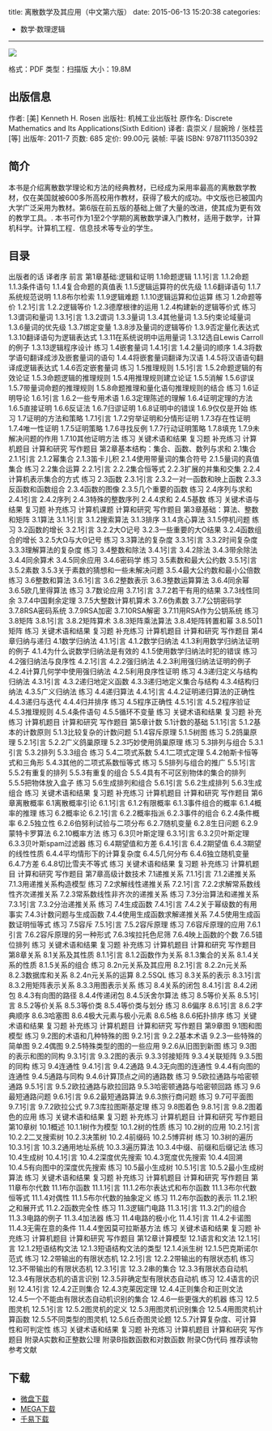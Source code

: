 title: 离散数学及其应用（中文第六版）
date: 2015-06-13 15:20:38
categories:
  - 数学·数理逻辑
---

![](http://img3.douban.com/lpic/s6565260.jpg)

格式：PDF
类型：扫描版
大小：19.8M

<!--more-->

## 出版信息 ##

作者: [美] Kenneth H. Rosen 
出版社: 机械工业出版社
原作名: Discrete Mathematics and Its Applications(Sixth Edition)
译者: 袁崇义 / 屈婉玲 / 张桂芸 [等] 
出版年: 2011-7
页数: 685
定价: 99.00元
装帧: 平装
ISBN: 9787111350392

## 简介 ##

本书是介绍离散数学理论和方法的经典教材，已经成为采用率最高的离散数学教材，仅在美国就被600多所高校用作教材，获得了极大的成功。中文版也已被国内大学广泛采用为教材。第6版在前五版的基础上做了大量的改进，使其成为更有效的教学工具。.
本书可作为1至2个学期的离散数学课入门教材，适用于数学，计算机科学。计算机工程．信息技术等专业的学生。

## 目录 ##

出版者的话
译者序
前言
第1章基础:逻辑和证明
1.1命题逻辑
1.1.1引言
1.1.2命题
1.1.3条件语句
1.1.4复合命题的真值表
1.1.5逻辑运算符的优先级
1.1.6翻译语句
1.1.7系统规范说明
1.1.8布尔检索
1.1.9逻辑难题
1.1.10逻辑运算和位运算
练习
1.2命题等价
1.2.1引言
1.2.2逻辑等价
1.2.3德摩根律的运用
1.2.4构建新的逻辑等价式
练习
1.3谓词和量词
1.3.1引言
1.3.2谓词
1.3.3量词
1.3.4其他量词
1.3.5约束论域量词
1.3.6量词的优先级
1.3.7绑定变量
1.3.8涉及量词的逻辑等价
1.3.9否定量化表达式
1.3.10翻译语句为逻辑表达式
1.3.11在系统说明中运用量词
1.3.12选自Lewis Carroll的例子
1.3.13逻辑程序设计
练习
1.4嵌套量词
1.4.1引言
1.4.2量词的顺序
1.4.3将数学语句翻译成涉及嵌套量词的语句
1.4.4将嵌套量词翻译为汉语
1.4.5将汉语语句翻译成逻辑表达式
1.4.6否定嵌套量词
练习
1.5推理规则
1.5.1引言
1.5.2命题逻辑的有效论证
1.5.3命题逻辑的推理规则
1.5.4用推理规则建立论证
1.5.5消解
1.5.6谬误
1.5.7带量词命题的推理规则
1.5.8命题推理和量化语句推理规则的结合
练习
1.6证明导论
1.6.1引言
1.6.2一些专用术语
1.6.3定理陈述的理解
1.6.4证明定理的方法
1.6.5直接证明
1.6.6反证法
1.6.7归谬证明
1.6.8证明中的错误
1.6.9仅仅是开始
练习
1.7证明的方法和策略
1.7.1引言
1.7.2穷举证明和分情形证明
1.7.3存在性证明
1.7.4唯一性证明
1.7.5证明策略
1.7.6寻找反例
1.7.7行动证明策略
1.7.8填充
1.7.9未解决问题的作用
1.7.10其他证明方法
练习
关键术语和结果
复习题
补充练习
计算机题目
计算和研究
写作题目
第2章基本结构：集合、函数、数列与求和
2.1集合
2.1.1引言
2.1.2幂集合
2.1.3笛卡儿积
2.1.4使用带量词的集合符号
2.1.5量词的真值集合
练习
2.2集合运算
2.2.1引言
2.2.2集合恒等式
2.2.3扩展的并集和交集
2.2.4计算机表示集合的方式
练习
2.3函数
2.3.1引言
2.3.2一对一函数和映上函数
2.3.3反函数和函数组合
2.3.4函数的图像
2.3.5几个重要的函数
练习
2.4序列与求和
2.4.1引言
2.4.2序列
2.4.3特殊的整数序列
2.4.4求和
2.4.5基数
练习
关键术语与结果
复习题
补充练习
计算机课题
计算和研究
写作题目
第3章基础：算法、整数和矩阵
3.1算法
3.1.1引言
3.1.2搜索算法
3.1.3排序
3.1.4贪心算法
3.1.5停机问题
练习
3.2函数的增长
3.2.1引言
3.2.2大O记号
3.2.3一些重要的大O结果
3.2.4函数组合的增长
3.2.5大Ω与大Θ记号
练习
3.3算法的复杂度
3.3.1引言
3.3.2时间复杂度
3.3.3理解算法的复杂度
练习
3.4整数和除法
3.4.1引言
3.4.2除法
3.4.3带余除法
3.4.4同余算术
3.4.5同余应用
3.4.6密码学
练习
3.5素数和最大公约数
3.5.1引言
3.5.2素数
3.5.3关于素数的猜想和一些未解决问题
3.5.4最大公约数和最小公倍数
练习
3.6整数和算法
3.6.1引言
3.6.2整数表示
3.6.3整数运算算法
3.6.4同余幂
3.6.5欧几里得算法
练习
3.7数论应用
3.7.1引言
3.7.2若干有用的结果
3.7.3线性同余
3.7.4中国剩余定理
3.7.5大整数计算机算术
3.7.6伪素数
3.7.7公钥密码学
3.7.8RSA密码系统
3.7.9RSA加密
3.7.10RSA解密
3.7.11用RSA作为公钥系统
练习
3.8矩阵
3.8.1引言
3.8.2矩阵算术
3.8.3矩阵乘法算法
3.8.4矩阵转置和幂
3.8.501矩阵
练习
关键术语和结果
复习题
补充练习
计算机题目
计算和研究
写作题目
第4章归纳与递归
4.1数学归纳法
4.1.1引言
4.1.2数学归纳法
4.1.3利用数学归纳法证明的例子
4.1.4为什么说数学归纳法是有效的
4.1.5使用数学归纳法时犯的错误
练习
4.2强归纳法与良序性
4.2.1引言
4.2.2强归纳法
4.2.3利用强归纳法证明的例子
4.2.4计算几何学中使用强归纳法
4.2.5利用良序性证明
练习
4.3递归定义与结构归纳法
4.3.1引言
4.3.2递归地定义函数
4.3.3递归地定义集合与结构
4.3.4结构归纳法
4.3.5广义归纳法
练习
4.4递归算法
4.4.1引言
4.4.2证明递归算法的正确性
4.4.3递归与迭代
4.4.4归并排序
练习
4.5程序正确性
4.5.1引言
4.5.2程序验证
4.5.3推理规则
4.5.4条件语句
4.5.5循环不变量
练习
关键术语和结果
复习题
补充练习
计算机题目
计算和研究
写作题目
第5章计数
5.1计数的基础
5.1.1引言
5.1.2基本的计数原则
5.1.3比较复杂的计数问题
5.1.4容斥原理
5.1.5树图
练习
5.2鸽巢原理
5.2.1引言
5.2.2广义鸽巢原理
5.2.3巧妙使用鸽巢原理
练习
5.3排列与组合
5.3.1引言
5.3.2排列
5.3.3组合
练习
5.4二项式系数
5.4.1二项式定理
5.4.2帕斯卡恒等式和三角形
5.4.3其他的二项式系数恒等式
练习
5.5排列与组合的推广
5.5.1引言
5.5.2有重复的排列
5.5.3有重复的组合
5.5.4具有不可区别物体的集合的排列
5.5.5把物体放入盒子
练习
5.6生成排列和组合
5.6.1引言
5.6.2生成排列
5.6.3生成组合
练习
关键术语和结果
复习题
补充练习
计算机题目
计算和研究
写作题目
第6章离散概率
6.1离散概率引论
6.1.1引言
6.1.2有限概率
6.1.3事件组合的概率
6.1.4概率的推理
练习
6.2概率论
6.2.1引言
6.2.2概率指派
6.2.3事件的组合
6.2.4条件概率
6.2.5独立性
6.2.6伯努利试验与二项分布
6.2.7随机变量
6.2.8生日问题
6.2.9蒙特卡罗算法
6.2.10概率方法
练习
6.3贝叶斯定理
6.3.1引言
6.3.2贝叶斯定理
6.3.3贝叶斯spam过滤器
练习
6.4期望值和方差
6.4.1引言
6.4.2期望值
6.4.3期望的线性性质
6.4.4平均情形下的计算复杂度
6.4.5几何分布
6.4.6独立随机变量
6.4.7方差
6.4.8切比雪夫不等式
练习
关键术语和结果
复习题
补充练习
计算机题目
计算和研究
写作题目
第7章高级计数技术
7.1递推关系
7.1.1引言
7.1.2递推关系
7.1.3用递推关系构造模型
练习
7.2求解线性递推关系
7.2.1引言
7.2.2求解常系数线性齐次递推关系
7.2.3常系数线性非齐次的递推关系
练习
7.3分治算法和递推关系
7.3.1引言
7.3.2分治递推关系
练习
7.4生成函数
7.4.1引言
7.4.2关于幂级数的有用事实
7.4.3计数问题与生成函数
7.4.4使用生成函数求解递推关系
7.4.5使用生成函数证明恒等式
练习
7.5容斥
7.5.1引言
7.5.2容斥原理
练习
7.6容斥原理的应用
7.6.1引言
7.6.2容斥原理的另一种形式
7.6.3埃拉托色尼筛
7.6.4映上函数的个数
7.6.5错位排列
练习
关键术语和结果
复习题
补充练习
计算机题目
计算和研究
写作题目
第8章关系
8.1关系及其性质
8.1.1引言
8.1.2函数作为关系
8.1.3集合的关系
8.1.4关系的性质
8.1.5关系的组合
练习
8.2n元关系及其应用
8.2.1引言
8.2.2n元关系
8.2.3数据库和关系
8.2.4n元关系的运算
8.2.5SQL
练习
8.3关系的表示
8.3.1引言
8.3.2用矩阵表示关系
8.3.3用图表示关系
练习
8.4关系的闭包
8.4.1引言
8.4.2闭包
8.4.3有向图的路径
8.4.4传递闭包
8.4.5沃舍尔算法
练习
8.5等价关系
8.5.1引言
8.5.2等价关系
8.5.3等价类
8.5.4等价类与划分
练习
8.6偏序
8.6.1引言
8.6.2字典顺序
8.6.3哈塞图
8.6.4极大元素与极小元素
8.6.5格
8.6.6拓扑排序
练习
关键术语和结果
复习题
补充练习
计算机题目
计算和研究
写作题目
第9章图
9.1图和图模型
练习
9.2图的术语和几种特殊的图
9.2.1引言
9.2.2基本术语
9.2.3一些特殊的简单图
9.2.4偶图
9.2.5特殊类型的图的一些应用
9.2.6从旧图到新图
练习
9.3图的表示和图的同构
9.3.1引言
9.3.2图的表示
9.3.3邻接矩阵
9.3.4关联矩阵
9.3.5图的同构
练习
9.4连通性
9.4.1引言
9.4.2通路
9.4.3无向图的连通性
9.4.4有向图的连通性
9.4.5通路与同构
9.4.6计算顶点之间的通路数
练习
9.5欧拉通路与哈密顿通路
9.5.1引言
9.5.2欧拉通路与欧拉回路
9.5.3哈密顿通路与哈密顿回路
练习
9.6最短通路问题
9.6.1引言
9.6.2最短通路算法
9.6.3旅行商问题
练习
9.7可平面图
9.7.1引言
9.7.2欧拉公式
9.7.3库拉图斯基定理
练习
9.8图着色
9.8.1引言
9.8.2图着色的应用
练习
关键术语和结果
复习题
补充练习
计算机题目
计算和研究
写作题目
第10章树
10.1概述
10.1.1树作为模型
10.1.2树的性质
练习
10.2树的应用
10.2.1引言
10.2.2二叉搜索树
10.2.3决策树
10.2.4前缀码
10.2.5博弈树
练习
10.3树的遍历
10.3.1引言
10.3.2通用地址系统
10.3.3遍历算法
10.3.4中缀、前缀和后缀记法
练习
10.4生成树
10.4.1引言
10.4.2深度优先搜索
10.4.3宽度优先搜索
10.4.4回溯
10.4.5有向图中的深度优先搜索
练习
10.5最小生成树
10.5.1引言
10.5.2最小生成树算法
练习
关键术语和结果
复习题
补充练习
计算机题目
计算和研究
写作题目
第11章布尔代数
11.1布尔函数
11.1.1引言
11.1.2布尔表达式和布尔函数
11.1.3布尔代数恒等式
11.1.4对偶性
11.1.5布尔代数的抽象定义
练习
11.2布尔函数的表示
11.2.1积之和展开式
11.2.2函数完全性
练习
11.3逻辑门电路
11.3.1引言
11.3.2门的组合
11.3.3电路的例子
11.3.4加法器
练习
11.4电路的极小化
11.4.1引言
11.4.2卡诺图
11.4.3无需在意的条件
11.4.4奎因莫可拉斯基方法
练习
关键术语和结果
复习题
补充练习
计算机题目
计算和研究
写作题目
第12章计算模型
12.1语言和文法
12.1.1引言
12.1.2短语结构文法
12.1.3短语结构文法的类型
12.1.4派生树
12.1.5巴克斯诺尔范式
练习
12.2带输出的有限状态机
12.2.1引言
12.2.2带输出的有限状态机
练习
12.3不带输出的有限状态机
12.3.1引言
12.3.2串的集合
12.3.3有限状态自动机
12.3.4有限状态机的语言识别
12.3.5非确定型有限状态自动机
练习
12.4语言的识别
12.4.1引言
12.4.2正则集合
12.4.3克莱因定理
12.4.4正则集合和正则文法
12.4.5一个不能由有限状态自动机识别的集合
12.4.6一些更强大的机器
练习
12.5图灵机
12.5.1引言
12.5.2图灵机的定义
12.5.3用图灵机识别集合
12.5.4用图灵机计算函数
12.5.5不同类型的图灵机
12.5.6丘奇图灵论题
12.5.7计算复杂度、可计算性和可判定性
练习
关键术语和结果
复习题
补充练习
计算机题目
计算和研究
写作题目
附录A实数和正整数公理
附录B指数函数和对数函数
附录C伪代码
推荐读物
参考文献

## 下载 ##

+ [微盘下载](http://vdisk.weibo.com/s/aADaW4YRFkC_n)
+ [MEGA下载](https://mega.co.nz/#!vUcG0ILa!zC4KqclO3vrzkYorAEhXyl0CRDF6P54C6UmFExjmB68)
+ [千易下载](http://1000eb.com/1ggh5)
